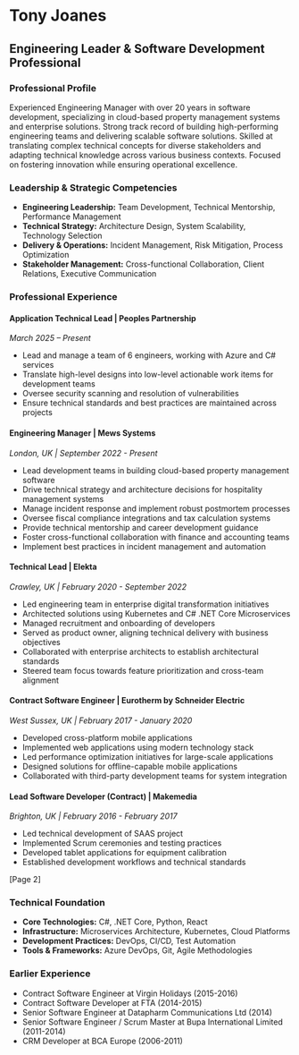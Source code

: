 # Tony Joanes
## Engineering Leader & Software Development Professional

### Professional Profile
Experienced Engineering Manager with over 20 years in software development, specializing in cloud-based property management systems and enterprise solutions. Strong track record of building high-performing engineering teams and delivering scalable software solutions. Skilled at translating complex technical concepts for diverse stakeholders and adapting technical knowledge across various business contexts. Focused on fostering innovation while ensuring operational excellence.

### Leadership & Strategic Competencies
- **Engineering Leadership:** Team Development, Technical Mentorship, Performance Management
- **Technical Strategy:** Architecture Design, System Scalability, Technology Selection
- **Delivery & Operations:** Incident Management, Risk Mitigation, Process Optimization
- **Stakeholder Management:** Cross-functional Collaboration, Client Relations, Executive Communication

### Professional Experience

#### Application Technical Lead | Peoples Partnership
*March 2025 – Present*
- Lead and manage a team of 6 engineers, working with Azure and C# services
- Translate high-level designs into low-level actionable work items for development teams
- Oversee security scanning and resolution of vulnerabilities
- Ensure technical standards and best practices are maintained across projects

#### Engineering Manager | Mews Systems
*London, UK | September 2022 - Present*
- Lead development teams in building cloud-based property management software
- Drive technical strategy and architecture decisions for hospitality management systems
- Manage incident response and implement robust postmortem processes
- Oversee fiscal compliance integrations and tax calculation systems
- Provide technical mentorship and career development guidance
- Foster cross-functional collaboration with finance and accounting teams
- Implement best practices in incident management and automation

#### Technical Lead | Elekta
*Crawley, UK | February 2020 - September 2022*
- Led engineering team in enterprise digital transformation initiatives
- Architected solutions using Kubernetes and C# .NET Core Microservices
- Managed recruitment and onboarding of developers
- Served as product owner, aligning technical delivery with business objectives
- Collaborated with enterprise architects to establish architectural standards
- Steered team focus towards feature prioritization and cross-team alignment

#### Contract Software Engineer | Eurotherm by Schneider Electric
*West Sussex, UK | February 2017 - January 2020*
- Developed cross-platform mobile applications
- Implemented web applications using modern technology stack
- Led performance optimization initiatives for large-scale applications
- Designed solutions for offline-capable mobile applications
- Collaborated with third-party development teams for system integration

#### Lead Software Developer (Contract) | Makemedia
*Brighton, UK | February 2016 - February 2017*
- Led technical development of SAAS project
- Implemented Scrum ceremonies and testing practices
- Developed tablet applications for equipment calibration
- Established development workflows and technical standards

[Page 2]

### Technical Foundation
- **Core Technologies:** C#, .NET Core, Python, React
- **Infrastructure:** Microservices Architecture, Kubernetes, Cloud Platforms
- **Development Practices:** DevOps, CI/CD, Test Automation
- **Tools & Frameworks:** Azure DevOps, Git, Agile Methodologies

### Earlier Experience
- Contract Software Engineer at Virgin Holidays (2015-2016)
- Contract Software Developer at FTA (2014-2015)
- Senior Software Engineer at Datapharm Communications Ltd (2014)
- Senior Software Engineer / Scrum Master at Bupa International Limited (2011-2014)
- CRM Developer at BCA Europe (2006-2011)
